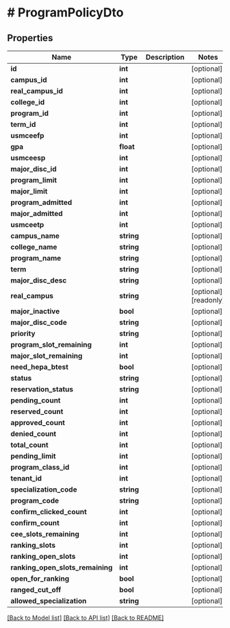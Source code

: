 # # ProgramPolicyDto

## Properties

Name | Type | Description | Notes
------------ | ------------- | ------------- | -------------
**id** | **int** |  | [optional]
**campus_id** | **int** |  | [optional]
**real_campus_id** | **int** |  | [optional]
**college_id** | **int** |  | [optional]
**program_id** | **int** |  | [optional]
**term_id** | **int** |  | [optional]
**usmceefp** | **int** |  | [optional]
**gpa** | **float** |  | [optional]
**usmceesp** | **int** |  | [optional]
**major_disc_id** | **int** |  | [optional]
**program_limit** | **int** |  | [optional]
**major_limit** | **int** |  | [optional]
**program_admitted** | **int** |  | [optional]
**major_admitted** | **int** |  | [optional]
**usmceetp** | **int** |  | [optional]
**campus_name** | **string** |  | [optional]
**college_name** | **string** |  | [optional]
**program_name** | **string** |  | [optional]
**term** | **string** |  | [optional]
**major_disc_desc** | **string** |  | [optional]
**real_campus** | **string** |  | [optional] [readonly]
**major_inactive** | **bool** |  | [optional]
**major_disc_code** | **string** |  | [optional]
**priority** | **string** |  | [optional]
**program_slot_remaining** | **int** |  | [optional]
**major_slot_remaining** | **int** |  | [optional]
**need_hepa_btest** | **bool** |  | [optional]
**status** | **string** |  | [optional]
**reservation_status** | **string** |  | [optional]
**pending_count** | **int** |  | [optional]
**reserved_count** | **int** |  | [optional]
**approved_count** | **int** |  | [optional]
**denied_count** | **int** |  | [optional]
**total_count** | **int** |  | [optional]
**pending_limit** | **int** |  | [optional]
**program_class_id** | **int** |  | [optional]
**tenant_id** | **int** |  | [optional]
**specialization_code** | **string** |  | [optional]
**program_code** | **string** |  | [optional]
**confirm_clicked_count** | **int** |  | [optional]
**confirm_count** | **int** |  | [optional]
**cee_slots_remaining** | **int** |  | [optional]
**ranking_slots** | **int** |  | [optional]
**ranking_open_slots** | **int** |  | [optional]
**ranking_open_slots_remaining** | **int** |  | [optional]
**open_for_ranking** | **bool** |  | [optional]
**ranged_cut_off** | **bool** |  | [optional]
**allowed_specialization** | **string** |  | [optional]

[[Back to Model list]](../../README.md#models) [[Back to API list]](../../README.md#endpoints) [[Back to README]](../../README.md)
